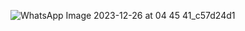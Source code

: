 ![WhatsApp Image 2023-12-26 at 04 45 41_c57d24d1](https://github.com/Tyrael122/SimpleCalculator/assets/115327241/62694448-3318-4f69-9951-bd5f194c1a8f)
